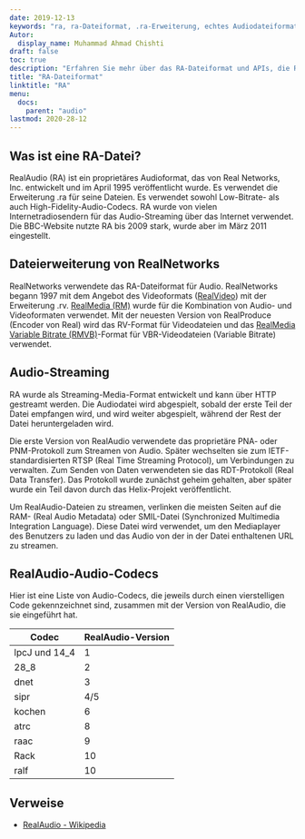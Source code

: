 ```yaml
---
date: 2019-12-13
keywords: "ra, ra-Dateiformat, .ra-Erweiterung, echtes Audiodateiformat, ra-Audioformat, RealAudio-Dateiformat"
Autor:
  display_name: Muhammad Ahmad Chishti
draft: false
toc: true
description: "Erfahren Sie mehr über das RA-Dateiformat und APIs, die RA-Dateien erstellen und öffnen können."
title: "RA-Dateiformat"
linktitle: "RA"
menu:
  docs:
    parent: "audio"
lastmod: 2020-28-12
---
```


## Was ist eine RA-Datei? ##

RealAudio (RA) ist ein proprietäres Audioformat, das von Real Networks, Inc. entwickelt und im April 1995 veröffentlicht wurde. Es verwendet die Erweiterung .ra für seine Dateien. Es verwendet sowohl Low-Bitrate- als auch High-Fidelity-Audio-Codecs. RA wurde von vielen Internetradiosendern für das Audio-Streaming über das Internet verwendet. Die BBC-Website nutzte RA bis 2009 stark, wurde aber im März 2011 eingestellt.

## Dateierweiterung von RealNetworks ##

RealNetworks verwendete das RA-Dateiformat für Audio. RealNetworks begann 1997 mit dem Angebot des Videoformats ([RealVideo](/de/video/rv/)) mit der Erweiterung .rv. [RealMedia (RM)](/de/video/rm/) wurde für die Kombination von Audio- und Videoformaten verwendet. Mit der neuesten Version von RealProduce (Encoder von Real) wird das RV-Format für Videodateien und das [RealMedia Variable Bitrate (RMVB)](/de/video/rmvb/)-Format für VBR-Videodateien (Variable Bitrate) verwendet.

## Audio-Streaming ##

RA wurde als Streaming-Media-Format entwickelt und kann über HTTP gestreamt werden. Die Audiodatei wird abgespielt, sobald der erste Teil der Datei empfangen wird, und wird weiter abgespielt, während der Rest der Datei heruntergeladen wird.

Die erste Version von RealAudio verwendete das proprietäre PNA- oder PNM-Protokoll zum Streamen von Audio. Später wechselten sie zum IETF-standardisierten RTSP (Real Time Streaming Protocol), um Verbindungen zu verwalten. Zum Senden von Daten verwendeten sie das RDT-Protokoll (Real Data Transfer). Das Protokoll wurde zunächst geheim gehalten, aber später wurde ein Teil davon durch das Helix-Projekt veröffentlicht.

Um RealAudio-Dateien zu streamen, verlinken die meisten Seiten auf die RAM- (Real Audio Metadata) oder SMIL-Datei (Synchronized Multimedia Integration Language). Diese Datei wird verwendet, um den Mediaplayer des Benutzers zu laden und das Audio von der in der Datei enthaltenen URL zu streamen.

## RealAudio-Audio-Codecs ##

Hier ist eine Liste von Audio-Codecs, die jeweils durch einen vierstelligen Code gekennzeichnet sind, zusammen mit der Version von RealAudio, die sie eingeführt hat.

|Codec|RealAudio-Version|
|---|---|
|lpcJ und 14_4|1|
|28_8|2|
|dnet|3|
|sipr|4/5|
|kochen|6|
|atrc|8|
|raac|9|
|Rack|10|
|ralf|10|

## Verweise ##

- [RealAudio - Wikipedia](https://en.wikipedia.org/wiki/RealAudio)

